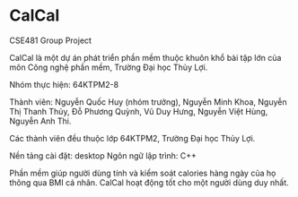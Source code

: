 # CalCal
CSE481 Group Project

CalCal là một dự án phát triển phần mềm thuộc khuôn khổ bài tập lớn của môn Công nghệ phần mềm, Trường Đại học Thủy Lợi.

Nhóm thực hiện: 64KTPM2-8

Thành viên: Nguyễn Quốc Huy (nhóm trưởng), Nguyễn Minh Khoa, Nguyễn Thị Thanh Thủy, Đỗ Phương Quỳnh, Vũ Duy Hưng, Nguyễn Việt Hùng, Nguyễn Anh Thi.

Các thành viên đều thuộc lớp 64KTPM2, Trường Đại học Thủy Lợi.

Nền tảng cài đặt: desktop 
Ngôn ngữ lập trình: C++

Phần mềm giúp người dùng tính và kiểm soát calories hàng ngày của họ thông qua BMI cá nhân.
CalCal hoạt động tốt cho một người dùng duy nhất.


